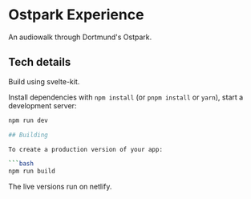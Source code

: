 # Ostpark Experience

An audiowalk through Dortmund's Ostpark.


## Tech details

Build using svelte-kit.

Install dependencies with `npm install` (or `pnpm install` or `yarn`), start a development server:

```bash
npm run dev

## Building

To create a production version of your app:

```bash
npm run build
```

The live versions run on netlify. 
